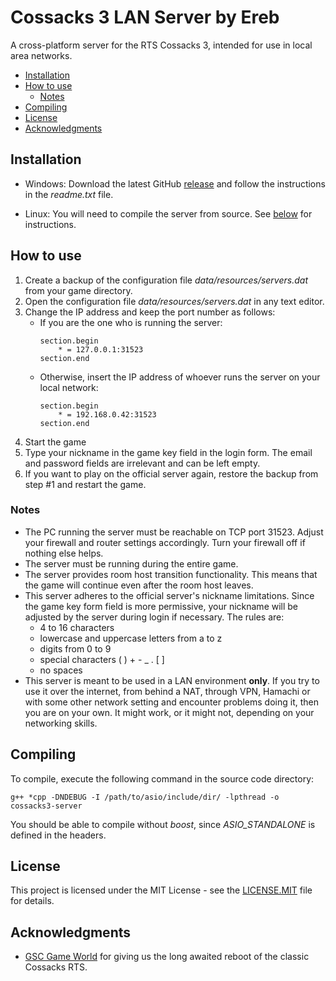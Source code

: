 # Cossacks 3 LAN Server by Ereb

A cross-platform server for the RTS Cossacks 3, intended for use in local area networks.

* [Installation](#installation)
* [How to use](#how-to-use)
    * [Notes](#notes)
* [Compiling](#compiling)
* [License](#license)
* [Acknowledgments](#acknowledgments)

## Installation

* Windows: Download the latest GitHub [release](https://github.com/ereb-thanatos/cossacks3-lan-server/releases) and follow the instructions in the *readme.txt* file.

* Linux: You will need to compile the server from source. See [below](#compiling) for instructions.

## How to use

1. Create a backup of the configuration file *data/resources/servers.dat* from your game directory.
2. Open the configuration file *data/resources/servers.dat* in any text editor.
3. Change the IP address and keep the port number as follows:
    * If you are the one who is running the server:
      ```
      section.begin
          * = 127.0.0.1:31523
      section.end
      ```
    * Otherwise, insert the IP address of whoever runs the server on your local network:
      ```
      section.begin
          * = 192.168.0.42:31523
      section.end
      ```
4. Start the game
5. Type your nickname in the game key field in the login form. The email and password fields are irrelevant and can be left empty.
6. If you want to play on the official server again, restore the backup from step #1 and restart the game.

### Notes

* The PC running the server must be reachable on TCP port 31523. Adjust your firewall and router settings accordingly. Turn your firewall off if nothing else helps.
* The server must be running during the entire game.
* The server provides room host transition functionality. This means that the game will continue even after the room host leaves. 
* This server adheres to the official server's nickname limitations. Since the game key form field is more permissive, your nickname will be adjusted by the server during login if necessary. The rules are:
  * 4 to 16 characters
  * lowercase and uppercase letters from a to z
  * digits from 0 to 9
  * special characters ( ) + - _ . [ ]
  * no spaces
* This server is meant to be used in a LAN environment **only**. If you try to use it over the internet, from behind a NAT, through VPN, Hamachi or with some other network setting and encounter problems doing it, then you are on your own. It might work, or it might not, depending on your networking skills.

## Compiling

To compile, execute the following command in the source code directory:

```
g++ *cpp -DNDEBUG -I /path/to/asio/include/dir/ -lpthread -o cossacks3-server
```
You should be able to compile without *boost*, since *ASIO_STANDALONE* is defined in the headers.

## License

This project is licensed under the MIT License - see the [LICENSE.MIT](LICENSE.MIT) file for details.

## Acknowledgments

* [GSC Game World](http://www.gsc-game.ru/index.htm?lang=en) for giving us the long awaited reboot of the classic Cossacks RTS.

